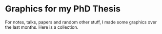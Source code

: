 # Graphics for my PhD Thesis
For notes, talks, papers and random other stuff, I made some graphics over the last months. Here is a collection.
